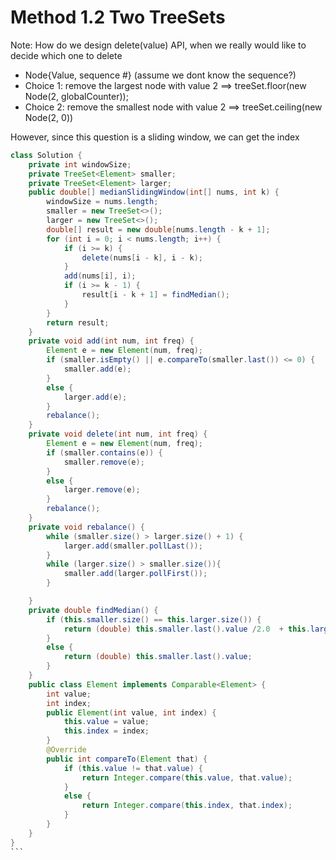 # Method 1.2 Two TreeSets



Note: How do we design delete(value) API, when we really would like to decide which one to delete

* Node{Value, sequence #} (assume we dont know the sequence?)
* Choice 1: remove the largest node with value 2 ==> treeSet.floor(new Node(2, globalCounter));
* Choice 2: remove the smallest node with value 2 ==> treeSet.ceiling(new Node(2, 0))

However, since this question is a sliding window, we can get the index



````java
class Solution {
    private int windowSize;
    private TreeSet<Element> smaller;
    private TreeSet<Element> larger;
    public double[] medianSlidingWindow(int[] nums, int k) {
        windowSize = nums.length;
        smaller = new TreeSet<>();
        larger = new TreeSet<>();
        double[] result = new double[nums.length - k + 1];
        for (int i = 0; i < nums.length; i++) {
            if (i >= k) {
                delete(nums[i - k], i - k);
            }
            add(nums[i], i);
            if (i >= k - 1) {
                result[i - k + 1] = findMedian();
            }
        }
        return result;
    }
    private void add(int num, int freq) {
        Element e = new Element(num, freq);
        if (smaller.isEmpty() || e.compareTo(smaller.last()) <= 0) {
            smaller.add(e);
        }
        else {
            larger.add(e);
        }
        rebalance();
    }
    private void delete(int num, int freq) {
        Element e = new Element(num, freq);
        if (smaller.contains(e)) {
            smaller.remove(e);
        }
        else {
            larger.remove(e);
        }
        rebalance();
    }
    private void rebalance() {
        while (smaller.size() > larger.size() + 1) {
            larger.add(smaller.pollLast());
        }
        while (larger.size() > smaller.size()){
            smaller.add(larger.pollFirst());
        }

    }
    private double findMedian() {
        if (this.smaller.size() == this.larger.size()) {
            return (double) this.smaller.last().value /2.0  + this.larger.first().value/ 2.0;
        }
        else {
            return (double) this.smaller.last().value;
        }
    }
    public class Element implements Comparable<Element> {
        int value;
        int index;
        public Element(int value, int index) {
            this.value = value;
            this.index = index;
        }
        @Override
        public int compareTo(Element that) {
            if (this.value != that.value) {
                return Integer.compare(this.value, that.value);
            }
            else {
                return Integer.compare(this.index, that.index);
            }
        }
    }
}
```
````
